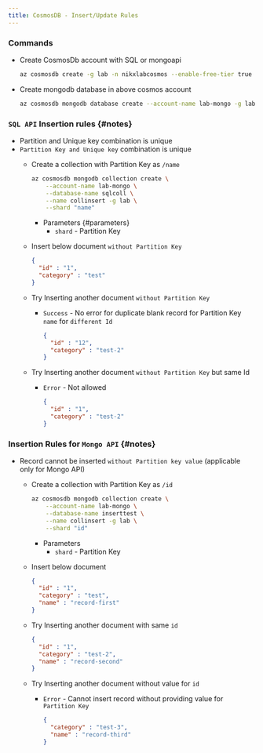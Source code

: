 ```yaml
---
title: CosmosDB - Insert/Update Rules
---
```


### Commands
- Create CosmosDb account with SQL or mongoapi
  ```bash
  az cosmosdb create -g lab -n nikxlabcosmos --enable-free-tier true
  ```
- Create mongodb database in above cosmos account
  ```bash
  az cosmosdb mongodb database create --account-name lab-mongo -g lab -n inserttest
  ```

### `SQL API` Insertion rules {#notes}
- Partition and Unique key combination is unique
- `Partition Key and Unique key` combination is unique
    - Create a collection with Partition Key as `/name`
      ```bash
      az cosmosdb mongodb collection create \
          --account-name lab-mongo \
          --database-name sqlcoll \
          --name collinsert -g lab \
          --shard "name"
      ```
        - Parameters {#parameters}
            - `shard` - Partition Key
    
    - Insert below document `without Partition Key`
      ```json
      {
        "id" : "1",
        "category" : "test"
      }
      ```
    - Try Inserting another document `without Partition Key`
        - `Success` - No error for duplicate blank record for Partition Key `name` for `different Id` 
          ```json
          {
            "id" : "12",
            "category" : "test-2"
          }
          ```
    - Try Inserting another document `without Partition Key` but same Id
        - `Error` - Not allowed
          ```json
          {
            "id" : "1",
            "category" : "test-2"
          }
          ```
      
### Insertion Rules for `Mongo API` {#notes}
- Record cannot be inserted `without Partition key value` (applicable only for Mongo API)
    - Create a collection with Partition Key as `/id`
      ```bash
      az cosmosdb mongodb collection create \
          --account-name lab-mongo \
          --database-name inserttest \
          --name collinsert -g lab \
          --shard "id"
      ```
        - Parameters
          - `shard` - Partition Key
    
    - Insert below document
      ```json
      {
        "id" : "1",
        "category" : "test",
        "name" : "record-first"
      }
      ```
    - Try Inserting another document with same `id`
      ```json
      {
        "id" : "1",
        "category" : "test-2",
        "name" : "record-second"
      }
      ```
    - Try Inserting another document without value for `id`
        - `Error` - Cannot insert record without providing value for `Partition Key`
          ```json
          {
            "category" : "test-3",
            "name" : "record-third"
          }
          ```


